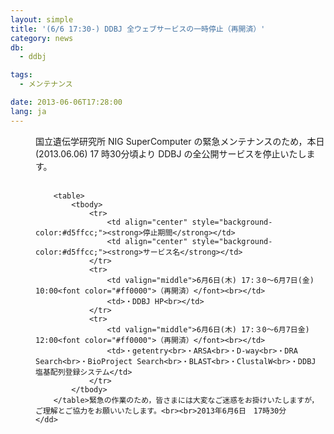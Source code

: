```yaml
---
layout: simple
title: '(6/6 17:30-) DDBJ 全ウェブサービスの一時停止（再開済）'
category: news
db:
  - ddbj

tags:
  - メンテナンス

date: 2013-06-06T17:28:00
lang: ja
---
```


<dl>
    <dd>国立遺伝学研究所 NIG SuperComputer の緊急メンテナンスのため，本日(2013.06.06) 17 時30分頃より DDBJ の全公開サービスを停止いたします。<br><br>

        <table>
            <tbody>
                <tr>
                    <td align="center" style="background-color:#d5ffcc;"><strong>停止期間</strong></td>
                    <td align="center" style="background-color:#d5ffcc;"><strong>サービス名</strong></td>
                </tr>
                <tr>
                    <td valign="middle">6月6日(木) 17:３0～6月7日(金) 10:00<font color="#ff0000">（再開済）</font><br></td>
                    <td>・DDBJ HP<br></td>
                </tr>
                <tr>
                    <td valign="middle">6月6日(木) 17:３0～6月7日金) 12:00<font color="#ff0000">（再開済）</font><br></td>
                    <td>・getentry<br>・ARSA<br>・D-way<br>・DRA Search<br>・BioProject Search<br>・BLAST<br>・ClustalW<br>・DDBJ 塩基配列登録システム</td>
                </tr>
            </tbody>
        </table>緊急の作業のため，皆さまには大変なご迷惑をお掛けいたしますが，ご理解とご協力をお願いいたします。<br><br>2013年6月6日　17時30分
    </dd>
</dl>
